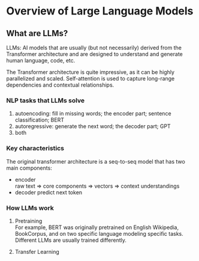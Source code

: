 # Overview of Large Language Models
## What are LLMs?
LLMs: AI models that are usually (but not necessarily) derived from the Transformer architecture and are designed to understand and generate human language, code, etc.   

The Transformer architecture is quite impressive, as it can be highly parallelized and scaled. Self-attention is used to capture long-range dependencies and contextual relationships.

### NLP tasks that LLMs solve
1. autoencoding: fill in missing words; the encoder part; sentence classification; BERT
2. autoregressive: generate the next word; the decoder part; GPT
3. both

### Key characteristics
The original transformer architecture is a seq-to-seq model that has two main components:
- encoder  
    raw text => core components => vectors => context understandings
- decoder
    predict next token

### How LLMs work
1. Pretraining  
For example, BERT was originally pretrained on English Wikipedia, BookCorpus, and on two specific language modeling specific tasks. Different LLMs are usually trained differently.

2. Transfer Learning
